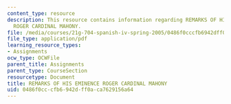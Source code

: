 ```yaml
---
content_type: resource
description: This resource contains information regarding REMARKS OF HIS EMINENCE
  ROGER CARDINAL MAHONY.
file: /media/courses/21g-704-spanish-iv-spring-2005/0486f0cccfb6942dff0aca7629156a64_MIT21G_704S05_mahony-cardi.pdf
file_type: application/pdf
learning_resource_types:
- Assignments
ocw_type: OCWFile
parent_title: Assignments
parent_type: CourseSection
resourcetype: Document
title: REMARKS OF HIS EMINENCE ROGER CARDINAL MAHONY
uid: 0486f0cc-cfb6-942d-ff0a-ca7629156a64
---
```

